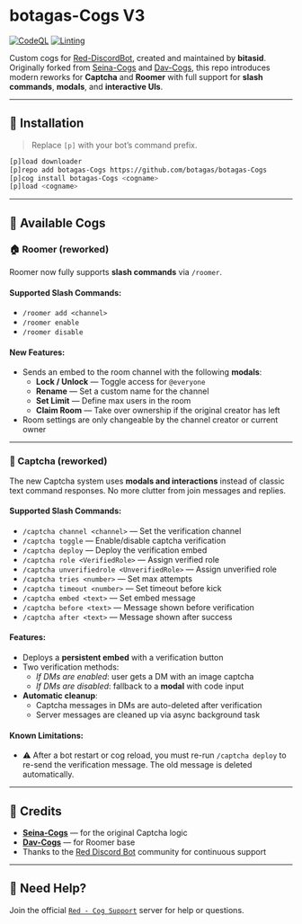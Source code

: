 # botagas-Cogs V3

[![CodeQL](https://github.com/botagas/botagas-Cogs/actions/workflows/codeql-analysis.yml/badge.svg)](https://github.com/botagas/botagas-Cogs/blob/main/.github/workflows/codeql-analysis.yml)
[![Linting](https://github.com/botagas/botagas-Cogs/actions/workflows/tests.yml/badge.svg)](https://github.com/botagas/botagas-Cogs/blob/main/.github/workflows/tests.yml)

Custom cogs for [Red-DiscordBot](https://github.com/Cog-Creators/Red-DiscordBot), created and maintained by **bitasid**.  
Originally forked from [Seina-Cogs](https://github.com/japandotorg/Seina-Cogs) and [Dav-Cogs](https://github.com/Dav-Git/Dav-Cogs), this repo introduces modern reworks for **Captcha** and **Roomer** with full support for **slash commands**, **modals**, and **interactive UIs**.

---

## 🔧 Installation

> Replace `[p]` with your bot’s command prefix.

```bash
[p]load downloader
[p]repo add botagas-Cogs https://github.com/botagas/botagas-Cogs
[p]cog install botagas-Cogs <cogname>
[p]load <cogname>
```

---

## 🧩 Available Cogs

### 🏠 Roomer (reworked)
Roomer now fully supports **slash commands** via `/roomer`.

#### Supported Slash Commands:
- `/roomer add <channel>`
- `/roomer enable`
- `/roomer disable`

#### New Features:
- Sends an embed to the room channel with the following **modals**:
  - **Lock / Unlock** — Toggle access for `@everyone`
  - **Rename** — Set a custom name for the channel
  - **Set Limit** — Define max users in the room
  - **Claim Room** — Take over ownership if the original creator has left
- Room settings are only changeable by the channel creator or current owner

---

### 🧪 Captcha (reworked)
The new Captcha system uses **modals and interactions** instead of classic text command responses. No more clutter from join messages and replies.

#### Supported Slash Commands:
- `/captcha channel <channel>` — Set the verification channel
- `/captcha toggle` — Enable/disable captcha verification
- `/captcha deploy` — Deploy the verification embed
- `/captcha role <VerifiedRole>` — Assign verified role
- `/captcha unverifiedrole <UnverifiedRole>` — Assign unverified role
- `/captcha tries <number>` — Set max attempts
- `/captcha timeout <number>` — Set timeout before kick
- `/captcha embed <text>` — Set embed message
- `/captcha before <text>` — Message shown before verification
- `/captcha after <text>` — Message shown after success

#### Features:
- Deploys a **persistent embed** with a verification button
- Two verification methods:
  - _If DMs are enabled_: user gets a DM with an image captcha
  - _If DMs are disabled_: fallback to a **modal** with code input
- **Automatic cleanup**:
  - Captcha messages in DMs are auto-deleted after verification
  - Server messages are cleaned up via async background task

#### Known Limitations:
- ⚠️ After a bot restart or cog reload, you must re-run `/captcha deploy` to re-send the verification message. The old message is deleted automatically.

---

## 🙌 Credits

- **[Seina-Cogs](https://github.com/japandotorg/Seina-Cogs)** — for the original Captcha logic
- **[Dav-Cogs](https://github.com/Dav-Git/Dav-Cogs)** — for Roomer base
- Thanks to the [Red Discord Bot](https://discord.gg/red) community for continuous support

---

## 💬 Need Help?

Join the official [`Red - Cog Support`](https://discord.gg/GET4DVk) server for help or questions.
